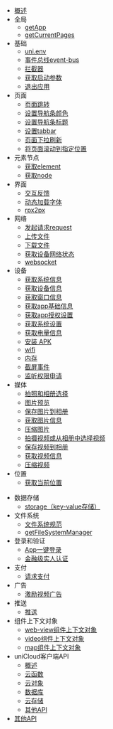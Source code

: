 * [概述](README.md)
* 全局
  * [getApp](get-app.md)
  * [getCurrentPages](get-current-pages.md)
* 基础
  * [uni.env](env.md)
  * [事件总线event-bus](event-bus.md)
  * [拦截器](interceptor.md)
  * [获取启动参数](get-launch-options-sync.md)
  * [退出应用](exit.md)
* 页面
  * [页面跳转](navigator.md)
  * [设置导航条颜色](set-navigation-bar-color.md)
  * [设置导航条标题](set-navigation-bar-title.md)
  * [设置tabbar](set-tabbar.md)
  * [页面下拉刷新](pull-down-refresh.md)
  * [将页面滚动到指定位置](page-scroll-to.md)
* 元素节点
  * [获取element](get-element.md)
  * [获取node](nodes-info.md)
* 界面
  * [交互反馈](prompt.md)
  * [动态加载字体](load-font-face.md)
  * [rpx2px](rpx2px.md)
* 网络
  * [发起请求request](request.md)
  * [上传文件](upload-file.md)
  * [下载文件](download-file.md)
  * [获取设备网络状态](get-network-type.md)
  * [websocket](websocket-global.md)
* 设备
  * [获取系统信息](get-system-info.md)
  * [获取设备信息](get-device-info.md)
  * [获取窗口信息](get-window-info.md)
  * [获取app基础信息](get-app-base-info.md)
  * [获取app授权设置](get-app-authorize-setting.md)
  * [获取系统设置](get-system-setting.md)
  * [获取电量信息](get-battery-info.md)
  * [安装 APK](install-apk.md)
  * [wifi](wifi.md)
  * [内存](memory.md)
  * [截屏事件](capturescreen.md)
  * [监听权限申请](create-request-permission-listener.md)
  <!-- * [拨打电话](make-phone-call.md) -->
* 媒体
  * [拍照和相册选择](choose-image.md)
  * [图片预览](preview-image.md)
  * [保存图片到相册](save-image-to-photos-album.md)
  * [获取图片信息](get-image-info.md)
  * [压缩图片](compress-image.md)
  * [拍摄视频或从相册中选择视频](choose-video.md)
  * [保存视频到相册](save-video-to-photos-album.md)
  * [获取视频信息](get-video-info.md)
  * [压缩视频](compress-video.md)
* 位置
  * [获取当前位置](get-location.md)
<!--  * [显示位置](open-location.md)
  * [选择位置](choose-location.md) -->
* 数据存储
  * [storage（key-value存储）](storage.md)
* 文件系统
  * [文件系统规范](file-system-spec.md)
  * [getFileSystemManager](get-file-system-manager.md)
* 登录和验证
	* [App一键登录](get-univerify-manager.md)
  * [金融级实人认证](facial-recognition-verify.md)
* 支付
	* [请求支付](request-payment.md)
* 广告
  * [激励视频广告](create-rewarded-video-ad.md)
* 推送
  * [推送](push.md)
* 组件上下文对象
  * [web-view组件上下文对象](create-webview-context.md)
  * [video组件上下文对象](create-video-context.md)
  * [map组件上下文对象](create-map-context.md)
  <!-- * [innerAudio上下文对象](create-inner-audio-context.md) -->
* uniCloud客户端API
  * [概述](unicloud/README.md)
  * [云函数](unicloud/function.md)
  * [云对象](unicloud/object.md)
  * [数据库](unicloud/database.md)
  * [云存储](unicloud/storage.md)
  * [其他API](unicloud/utils.md)
* [其他API](ext.md)
